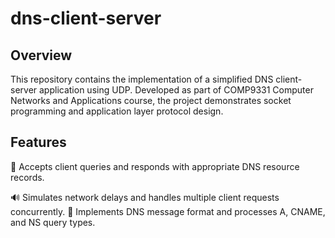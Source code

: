 # dns-client-server

## Overview
This repository contains the implementation of a simplified DNS client-server application using UDP. Developed as part of COMP9331 Computer Networks and Applications course, the project demonstrates socket programming and application layer protocol design.

## Features
🛜 Accepts client queries and responds with appropriate DNS resource records.

🔊 Simulates network delays and handles multiple client requests concurrently.
💬 Implements DNS message format and processes A, CNAME, and NS query types.
